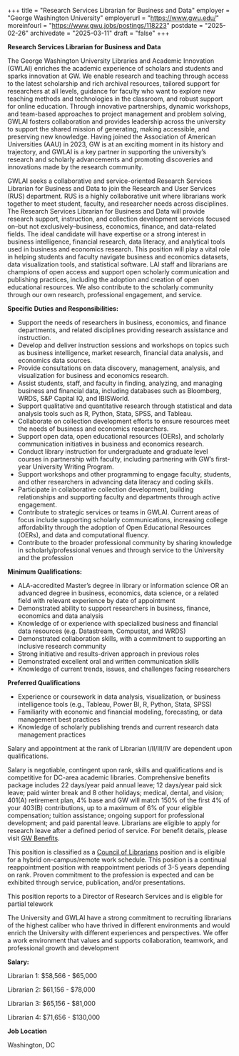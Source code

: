 +++
title = "Research Services Librarian for Business and Data"
employer = "George Washington University"
employerurl = "https://www.gwu.edu/"
moreinfourl = "https://www.gwu.jobs/postings/118223"
postdate = "2025-02-26"
archivedate = "2025-03-11"
draft = "false"
+++

**Research Services Librarian for Business and Data**

The George Washington University Libraries and Academic Innovation (GWLAI) enriches the academic experience of scholars and students and sparks innovation at GW. We enable research and teaching through access to the latest scholarship and rich archival resources, tailored support for researchers at all levels, guidance for faculty who want to explore new teaching methods and technologies in the classroom, and robust support for online education. Through innovative partnerships, dynamic workshops, and team-based approaches to project management and problem solving, GWLAI fosters collaboration and provides leadership across the university to support the shared mission of generating, making accessible, and preserving new knowledge. Having joined the Association of American Universities (AAU) in 2023, GW is at an exciting moment in its history and trajectory, and GWLAI is a key partner in supporting the university’s research and scholarly advancements and promoting discoveries and innovations made by the research community.

GWLAI seeks a collaborative and service-oriented Research Services Librarian for Business and Data to join the Research and User Services (RUS) department. RUS is a highly collaborative unit where librarians work together to meet student, faculty, and researcher needs across disciplines. The Research Services Librarian for Business and Data will provide research support, instruction, and collection development services focused on–but not exclusively–business, economics, finance, and data-related fields. The ideal candidate will have expertise or a strong interest in business intelligence, financial research, data literacy, and analytical tools used in business and economics research. This position will play a vital role in helping students and faculty navigate business and economics datasets, data visualization tools, and statistical software. LAI staff and librarians are champions of open access and support open scholarly communication and publishing practices, including the adoption and creation of open educational resources. We also contribute to the scholarly community through our own research, professional engagement, and service.

**Specific Duties and Responsibilities:**

- Support the needs of researchers in business, economics, and finance departments, and related disciplines providing research assistance and instruction.
- Develop and deliver instruction sessions and workshops on topics such as business intelligence, market research, financial data analysis, and economics data sources.
- Provide consultations on data discovery, management, analysis, and visualization for business and economics research.
- Assist students, staff, and faculty in finding, analyzing, and managing business and financial data, including databases such as Bloomberg, WRDS, S&P Capital IQ, and IBISWorld.
- Support qualitative and quantitative research through statistical and data analysis tools such as R, Python, Stata, SPSS, and Tableau.
- Collaborate on collection development efforts to ensure resources meet the needs of business and economics researchers.
- Support open data, open educational resources (OERs), and scholarly communication initiatives in business and economics research.
- Conduct library instruction for undergraduate and graduate level courses in partnership with faculty, including partnering with GW’s first-year University Writing Program.
- Support workshops and other programming to engage faculty, students, and other researchers in advancing data literacy and coding skills.
- Participate in collaborative collection development, building relationships and supporting faculty and departments through active engagement.
- Contribute to strategic services or teams in GWLAI. Current areas of focus include supporting scholarly communications, increasing college affordability through the adoption of Open Educational Resources (OERs), and data and computational fluency.
- Contribute to the broader professional community by sharing knowledge in scholarly/professional venues and through service to the University and the profession

**Minimum Qualifications:**

- ALA-accredited Master’s degree in library or information science OR an advanced degree in business, economics, data science, or a related field with relevant experience by date of appointment
- Demonstrated ability to support researchers in business, finance, economics and data analysis
- Knowledge of or experience with specialized business and financial data resources (e.g. Datastream, Compustat, and WRDS)
- Demonstrated collaboration skills, with a commitment to supporting an inclusive research community
- Strong initiative and results-driven approach in previous roles
- Demonstrated excellent oral and written communication skills
- Knowledge of current trends, issues, and challenges facing researchers

**Preferred Qualifications**

- Experience or coursework in data analysis, visualization, or business intelligence tools (e.g., Tableau, Power BI, R, Python, Stata, SPSS)
- Familiarity with economic and financial modeling, forecasting, or data management best practices
- Knowledge of scholarly publishing trends and current research data management practices


Salary and appointment at the rank of Librarian I/II/III/IV are dependent upon qualifications.

Salary is negotiable, contingent upon rank, skills and qualifications and is competitive for DC-area academic libraries. Comprehensive benefits package includes 22 days/year paid annual leave; 12 days/year paid sick leave; paid winter break and 8 other holidays; medical, dental, and vision; 401(A) retirement plan, 4% base and GW will match 150% of the first 4% of your 403(B) contributions, up to a maximum of 6% of your eligible compensation; tuition assistance; ongoing support for professional development; and paid parental leave. Librarians are eligible to apply for research leave after a defined period of service. For benefit details, please visit [GW Benefits](https://hr.gwu.edu/benefits).

This position is classified as a [Council of Librarians](https://library.gwu.edu/council-librarians) position and is eligible for a hybrid on-campus/remote work schedule. This position is a continual reappointment position with reappointment periods of 3-5 years depending on rank. Proven commitment to the profession is expected and can be exhibited through service, publication, and/or presentations.

This position reports to a Director of Research Services and is eligible for partial telework

The University and GWLAI have a strong commitment to recruiting librarians of the highest caliber who have thrived in different environments and would enrich the University with different experiences and perspectives. We offer a work environment that values and supports collaboration, teamwork, and professional growth and development 

**Salary:**

Librarian 1: $58,566 - $65,000

Librarian 2: $61,156 - $78,000

Librarian 3: $65,156 - $81,000

Librarian 4: $71,656 - $130,000

**Job Location**

Washington, DC

